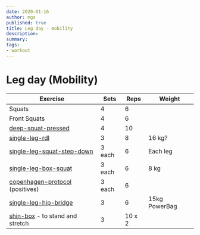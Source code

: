 ```yaml
---
date: 2020-01-16
author: mgs
published: true
title: Leg day - mobility
description: 
summary: 
tags: 
- workout
---
```

# Leg day (Mobility)
|Exercise |Sets  |Reps  |  Weight|
|--|--|--|--|
|Squats| 4 |6||
|Front Squats| 4 |6||
|[deep-squat-pressed](/deep-squat-pressed)| 4 |10||
|[single-leg-rdl](/single-leg-rdl)|3|8|16 kg?|
|[single-leg-squat-step-down](/single-leg-squat-step-down)|3 each|6|Each leg
|[single-leg-box-squat](/single-leg-box-squat)|3 each|6|8 kg
|[copenhagen-protocol](/copenhagen-protocol) (positives)|3 each|6
|[single-leg-hip-bridge](/single-leg-hip-bridge)|3|6|15kg PowerBag
|[shin-box](/shin-box) - to stand and stretch|3|10 x 2
<!--stackedit_data:
eyJoaXN0b3J5IjpbLTQzODAwNzkyOF19
-->